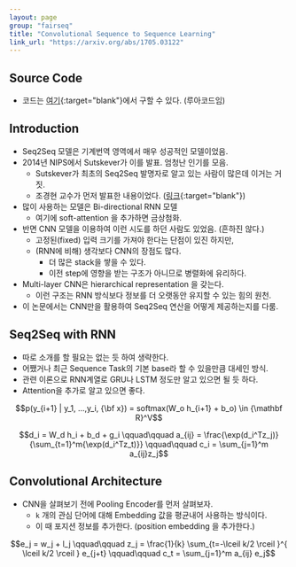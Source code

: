 ```yaml
---
layout: page
group: "fairseq"
title: "Convolutional Sequence to Sequence Learning"
link_url: "https://arxiv.org/abs/1705.03122"
---
```


## Source Code

- 코드는 [여기](https://github.com/facebookresearch/fairseq){:target="blank"}에서 구할 수 있다. (루아코드임)

## Introduction

- Seq2Seq 모델은 기계번역 영역에서 매우 성공적인 모델이었음.
- 2014년 NIPS에서 Sutskever가 이를 발표. 엄청난 인기를 모음.
    - Sutskever가 최초의 Seq2Seq 발명자로 알고 있는 사람이 많은데 이거는 거짓.
    - 조경현 교수가 먼저 발표한 내용이었다. ([링크](https://arxiv.org/abs/1406.1078){:target="blank"})
- 많이 사용하는 모델은 Bi-directional RNN 모델
    - 여기에 soft-attention 을 추가하면 금상첨화.
- 반면 CNN 모델을 이용하여 이런 시도를 하던 사람도 있었음. (흔하진 않다.)
    - 고정된(fixed) 입력 크기를 가져야 한다는 단점이 있진 하지만,
    - (RNN에 비해) 생각보다 CNN의 장점도 많다.
        - 더 많은 stack을 쌓을 수 있다.
        - 이전 step에 영향을 받는 구조가 아니므로 병렬화에 유리하다.
- Multi-layer CNN은 hierarchical representation 을 갖는다.
    - 이런 구조는 RNN 방식보다 정보를 더 오랫동안 유지할 수 있는 힘의 원천.
- 이 논문에서는 CNN만을 활용하여 Seq2Seq 연산을 어떻게 제공하는지를 다룸.

## Seq2Seq with RNN

- 따로 소개를 할 필요는 없는 듯 하여 생략한다.
- 어쨌거나 최근 Sequence Task의 기본 base라 할 수 있을만큼 대세인 방식.
- 관련 이론으로 RNN계열로 GRU나 LSTM 정도만 알고 있으면 될 듯 하다.
- Attention을 추가로 알고 있으면 좋다.

$$p(y_{i+1} | y_1, ...,y_i, {\bf x}) = softmax(W_o h_{i+1} + b_o) \in {\mathbf R}^V$$

$$d_i = W_d h_i + b_d + g_i \qquad\qquad a_{ij} = \frac{\exp(d_i^Tz_j)}{\sum_{t=1}^m{\exp(d_i^Tz_t)}} \qquad\qquad c_i = \sum_{j=1}^m a_{ij}z_j$$

## Convolutional Architecture

- CNN을 살펴보기 전에 Pooling Encoder를 먼저 살펴보자.
    - `k` 개의 관심 단어에 대해 Embedding 값을 평균내어 사용하는 방식이다.
    - 이 때 포지션 정보를 추가한다. (position embedding 을 추가한다.)

$$e_j = w_j + l_j \qquad\qquad z_j = \frac{1}{k} \sum_{t=-\lceil k/2 \rceil }^{ \lceil k/2 \rceil } e_{j+t} \qquad\qquad c_t = \sum_{j=1}^m a_{ij} e_j$$



